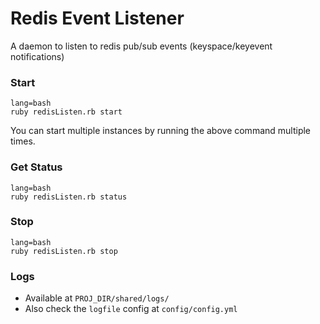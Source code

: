 # Redis Event Listener
A daemon to listen to redis pub/sub events (keyspace/keyevent notifications)


### Start

```
lang=bash
ruby redisListen.rb start
```

You can start multiple instances by running the above command multiple times.

### Get Status

```
lang=bash
ruby redisListen.rb status
```

### Stop

```
lang=bash
ruby redisListen.rb stop
```


### Logs

- Available at `PROJ_DIR/shared/logs/`
- Also check the `logfile` config at `config/config.yml`

